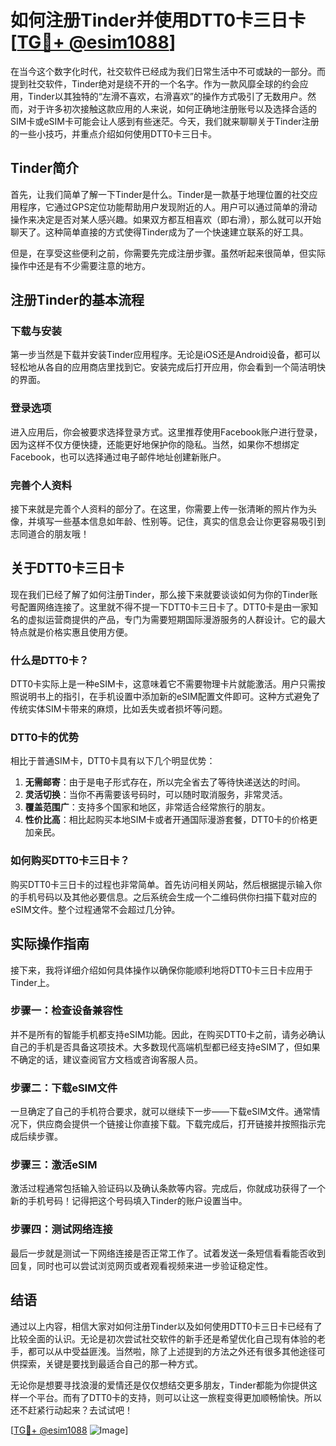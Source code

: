 # 如何注册Tinder并使用DTT0卡三日卡[[TG💪+ @esim1088](https://t.me/s/esim1088)]

在当今这个数字化时代，社交软件已经成为我们日常生活中不可或缺的一部分。而提到社交软件，Tinder绝对是绕不开的一个名字。作为一款风靡全球的约会应用，Tinder以其独特的“左滑不喜欢，右滑喜欢”的操作方式吸引了无数用户。然而，对于许多初次接触这款应用的人来说，如何正确地注册账号以及选择合适的SIM卡或eSIM卡可能会让人感到有些迷茫。今天，我们就来聊聊关于Tinder注册的一些小技巧，并重点介绍如何使用DTT0卡三日卡。

## Tinder简介

首先，让我们简单了解一下Tinder是什么。Tinder是一款基于地理位置的社交应用程序，它通过GPS定位功能帮助用户发现附近的人。用户可以通过简单的滑动操作来决定是否对某人感兴趣。如果双方都互相喜欢（即右滑），那么就可以开始聊天了。这种简单直接的方式使得Tinder成为了一个快速建立联系的好工具。

但是，在享受这些便利之前，你需要先完成注册步骤。虽然听起来很简单，但实际操作中还是有不少需要注意的地方。

## 注册Tinder的基本流程

### 下载与安装

第一步当然是下载并安装Tinder应用程序。无论是iOS还是Android设备，都可以轻松地从各自的应用商店里找到它。安装完成后打开应用，你会看到一个简洁明快的界面。

### 登录选项

进入应用后，你会被要求选择登录方式。这里推荐使用Facebook账户进行登录，因为这样不仅方便快捷，还能更好地保护你的隐私。当然，如果你不想绑定Facebook，也可以选择通过电子邮件地址创建新账户。

### 完善个人资料

接下来就是完善个人资料的部分了。在这里，你需要上传一张清晰的照片作为头像，并填写一些基本信息如年龄、性别等。记住，真实的信息会让你更容易吸引到志同道合的朋友哦！

## 关于DTT0卡三日卡

现在我们已经了解了如何注册Tinder，那么接下来就要谈谈如何为你的Tinder账号配置网络连接了。这里就不得不提一下DTT0卡三日卡了。DTT0卡是由一家知名的虚拟运营商提供的产品，专门为需要短期国际漫游服务的人群设计。它的最大特点就是价格实惠且使用方便。

### 什么是DTT0卡？

DTT0卡实际上是一种eSIM卡，这意味着它不需要物理卡片就能激活。用户只需按照说明书上的指引，在手机设置中添加新的eSIM配置文件即可。这种方式避免了传统实体SIM卡带来的麻烦，比如丢失或者损坏等问题。

### DTT0卡的优势

相比于普通SIM卡，DTT0卡具有以下几个明显优势：

1. **无需邮寄**：由于是电子形式存在，所以完全省去了等待快递送达的时间。
2. **灵活切换**：当你不再需要该号码时，可以随时取消服务，非常灵活。
3. **覆盖范围广**：支持多个国家和地区，非常适合经常旅行的朋友。
4. **性价比高**：相比起购买本地SIM卡或者开通国际漫游套餐，DTT0卡的价格更加亲民。

### 如何购买DTT0卡三日卡？

购买DTT0卡三日卡的过程也非常简单。首先访问相关网站，然后根据提示输入你的手机号码以及其他必要信息。之后系统会生成一个二维码供你扫描下载对应的eSIM文件。整个过程通常不会超过几分钟。

## 实际操作指南

接下来，我将详细介绍如何具体操作以确保你能顺利地将DTT0卡三日卡应用于Tinder上。

### 步骤一：检查设备兼容性

并不是所有的智能手机都支持eSIM功能。因此，在购买DTT0卡之前，请务必确认自己的手机是否具备这项技术。大多数现代高端机型都已经支持eSIM了，但如果不确定的话，建议查阅官方文档或咨询客服人员。

### 步骤二：下载eSIM文件

一旦确定了自己的手机符合要求，就可以继续下一步——下载eSIM文件。通常情况下，供应商会提供一个链接让你直接下载。下载完成后，打开链接并按照指示完成后续步骤。

### 步骤三：激活eSIM

激活过程通常包括输入验证码以及确认条款等内容。完成后，你就成功获得了一个新的手机号码！记得把这个号码填入Tinder的账户设置当中。

### 步骤四：测试网络连接

最后一步就是测试一下网络连接是否正常工作了。试着发送一条短信看看能否收到回复，同时也可以尝试浏览网页或者观看视频来进一步验证稳定性。

## 结语

通过以上内容，相信大家对如何注册Tinder以及如何使用DTT0卡三日卡已经有了比较全面的认识。无论是初次尝试社交软件的新手还是希望优化自己现有体验的老手，都可以从中受益匪浅。当然啦，除了上述提到的方法之外还有很多其他途径可供探索，关键是要找到最适合自己的那一种方式。

无论你是想要寻找浪漫的爱情还是仅仅想结交更多朋友，Tinder都能为你提供这样一个平台。而有了DTT0卡的支持，则可以让这一旅程变得更加顺畅愉快。所以还不赶紧行动起来？去试试吧！

[[TG💪+ @esim1088](https://t.me/s/esim1088) ![Image](https://i.postimg.cc/4NQfJmqS/Snipaste-2025-05-13-00-14-12.png)]